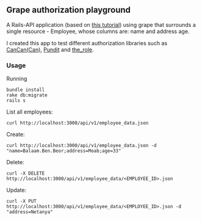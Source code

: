 ## Grape authorization playground

A Rails-API application (based on [this tutorial](http://www.sitepoint.com/build-great-apis-grape/)) using grape that surrounds a single resource - Employee, whose  columns are: name and address age.

I created this app to test different authorization libraries such as [CanCan(Can)](https://github.com/CanCanCommunity/cancancan), [Pundit](elabs/pundit) and [the_role](the-teacher/the_role).

### Usage
Running
```
bundle install
rake db:migrate
rails s
```

List all employees:

```
curl http://localhost:3000/api/v1/employee_data.json
```

Create:

```
curl http://localhost:3000/api/v1/employee_data.json -d "name=Balaam.Ben.Beor;address=Moab;age=33"
```


Delete:

```
curl -X DELETE http://localhost:3000/api/v1/employee_data/<EMPLOYEE_ID>.json
```

Update:

```
curl -X PUT http://localhost:3000/api/v1/employee_data/<EMPLOYEE_ID>.json -d "address=Netanya"
```
